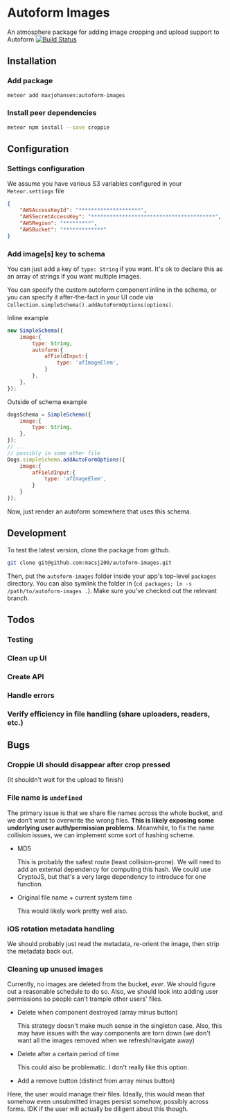 # Autoform Images
An atmosphere package for adding image cropping and upload support to Autoform
[![Build Status](https://travis-ci.org/macsj200/autoform-images.svg?branch=master)](https://travis-ci.org/macsj200/autoform-images)

## Installation

### Add package
```bash
meteor add maxjohansen:autoform-images
```

### Install peer dependencies
```bash
meteor npm install --save croppie
```

## Configuration

### Settings configuration
We assume you have various S3 variables configured in your `Meteor.settings` file

```json
{
    "AWSAccessKeyId": "********************",
    "AWSSecretAccessKey": "****************************************",
    "AWSRegion": "*********",
    "AWSBucket": "*************"
}
```


### Add image[s] key to schema
You can just add a key of `type: String` if you want. It's ok to declare this as an array of strings if you want multiple images.

You can specify the custom autoform component inline in the schema, or you can specify it after-the-fact in your UI code via `Collection.simpleSchema().addAutoFormOptions(options)`.

Inline example
```javascript
new SimpleSchema({
    image:{
        type: String,
        autoform:{
            afFieldInput:{
                type: 'afImageElem',
            }
        },
    },
});
```

Outside of schema example
```javascript
dogsSchema = SimpleSchema({
    image:{
        type: String,
    },
});
// ...
// possibly in some other file
Dogs.simpleSchema.addAutoFormOptions({
    image:{
        afFieldInput:{
            type: 'afImageElem',
        }
    } 
});
```

Now, just render an autoform somewhere that uses this schema.

## Development
To test the latest version, clone the package from github.
```bash
git clone git@github.com:macsj200/autoform-images.git
```

Then, put the `autoform-images` folder inside your app's top-level `packages` directory. You can also symlink the folder in (`cd packages; ln -s /path/to/autoform-images .`). Make sure you've checked out the relevant branch.

## Todos
### Testing
### Clean up UI
### Create API
### Handle errors
### Verify efficiency in file handling (share uploaders, readers, etc.)


## Bugs
### Croppie UI should disappear after crop pressed
(It shouldn't wait for the upload to finish)
### File name is `undefined`
The primary issue is that we share file names across the whole bucket, and we don't want to overwrite the wrong files.  **This is likely exposing some underlying user auth/permission problems**. Meanwhile, to fix the name collision issues, we can implement some sort of hashing scheme. 

- MD5

    This is probably the safest route (least collision-prone). We will need to add an external dependency for computing this hash. We could use CryptoJS, but that's a very large dependency to introduce for one function.

- Original file name + current system time

    This would likely work pretty well also.

### iOS rotation metadata handling
We should probably just read the metadata, re-orient the image, then strip the metadata back out.
### Cleaning up unused images
Currently, no images are deleted from the bucket, *ever*. We should figure out a reasonable schedule to do so. Also, we should look into adding user permissions so people can't trample other users' files.
- Delete when component destroyed (array minus button)

    This strategy doesn't make much sense in the singleton case. Also, this may have issues with the way components are torn down (we don't want all the images removed when we refresh/navigate away)

- Delete after a certain period of time

    This could also be problematic. I don't really like this option.

- Add a remove button (distinct from array minus button)

Here, the user would manage their files. Ideally, this would mean that somehow even unsubmitted images persist somehow, possibly across forms. IDK if the user will actually be diligent about this though.


